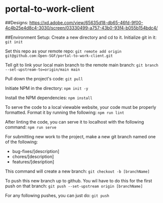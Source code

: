 # portal-to-work-client

##Designs: 
https://xd.adobe.com/view/65635d18-db65-46fd-9f00-4c4b25e4d8c4-3030/screen/03330499-a757-43b0-93f4-b055b154bdc4/

##Environment Setup: 
Create a new directory and cd to it.
Initialize git in it:
`git init`

Set this repo as your remote repo:
`git remote add origin git@github.com:Open-SGF/portal-to-work-client.git`

Tell git to link your local main branch to the remote main branch:
`git branch --set-upstream-to=origin/main main`

Pull down the project's code:
`git pull`

Initiate NPM in the directory:
`npm init -y`

Install the NPM dependencies:
`npm install`

To serve the code to a local viewable website, your code must be properly formatted.
Format it by running the following:
`npm run lint`

After linting the code, you can serve it to localhost with the following command:
`npm run serve`

For submitting new work to the project, make a new git branch named one of the following:
* bug-fixes/[description]
* chores/[description]
* features/[desription]
    
This command will create a new branch:
`git checkout -b [branchName]`

To push this new branch up to github. You wil have to do this for the first push on that branch:
`git push --set-upstream origin [branchName]`

For any following pushes, you can just do:
`git push`





